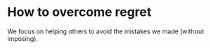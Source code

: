 # How to overcome regret

We focus on helping others to avoid the mistakes we made (without imposing).
